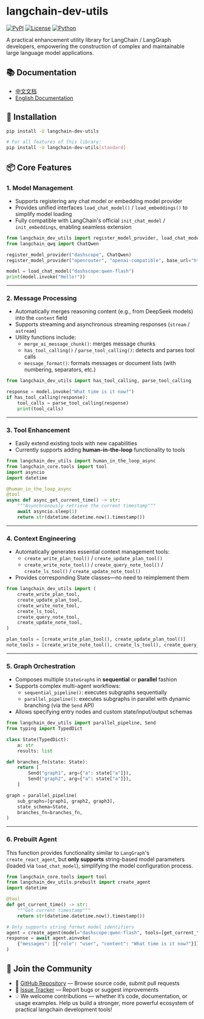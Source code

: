 # langchain-dev-utils

[![PyPI](https://img.shields.io/pypi/v/langchain-dev-utils.svg)](https://pypi.org/project/langchain-dev-utils/)
[![License](https://img.shields.io/badge/license-MIT-blue.svg)](https://github.com/your-username/langchain-dev-utils/blob/main/LICENSE)
[![Python](https://img.shields.io/badge/python-3.11%2B-blue)](https://www.python.org/downloads/)

A practical enhancement utility library for LangChain / LangGraph developers, empowering the construction of complex and maintainable large language model applications.

## 📚 Documentation

- [中文文档](https://tbice123123.github.io/langchain-dev-utils-docs/zh/)
- [English Documentation](https://tbice123123.github.io/langchain-dev-utils-docs/en/)

## 🚀 Installation

```bash
pip install -U langchain-dev-utils

# For all features of this library:
pip install -U langchain-dev-utils[standard]
```

## 📦 Core Features

### 1. **Model Management**

- Supports registering any chat model or embedding model provider
- Provides unified interfaces `load_chat_model()` / `load_embeddings()` to simplify model loading
- Fully compatible with LangChain's official `init_chat_model` / `init_embeddings`, enabling seamless extension

```python
from langchain_dev_utils import register_model_provider, load_chat_model
from langchain_qwq import ChatQwen

register_model_provider("dashscope", ChatQwen)
register_model_provider("openrouter", "openai-compatible", base_url="https://openrouter.ai/api/v1")

model = load_chat_model("dashscope:qwen-flash")
print(model.invoke("Hello!"))
```

---

### 2. **Message Processing**

- Automatically merges reasoning content (e.g., from DeepSeek models) into the `content` field
- Supports streaming and asynchronous streaming responses (`stream` / `astream`)
- Utility functions include:
  - `merge_ai_message_chunk()`: merges message chunks
  - `has_tool_calling()` / `parse_tool_calling()`: detects and parses tool calls
  - `message_format()`: formats messages or document lists (with numbering, separators, etc.)

```python
from langchain_dev_utils import has_tool_calling, parse_tool_calling

response = model.invoke("What time is it now?")
if has_tool_calling(response):
    tool_calls = parse_tool_calling(response)
    print(tool_calls)
```

---

### 3. **Tool Enhancement**

- Easily extend existing tools with new capabilities
- Currently supports adding **human-in-the-loop** functionality to tools

```python
from langchain_dev_utils import human_in_the_loop_async
from langchain_core.tools import tool
import asyncio
import datetime

@human_in_the_loop_async
@tool
async def async_get_current_time() -> str:
    """Asynchronously retrieve the current timestamp"""
    await asyncio.sleep(1)
    return str(datetime.datetime.now().timestamp())
```

---

### 4. **Context Engineering**

- Automatically generates essential context management tools:
  - `create_write_plan_tool()` / `create_update_plan_tool()`
  - `create_write_note_tool()` / `create_query_note_tool()` / `create_ls_tool()` / `create_update_note_tool()`
- Provides corresponding State classes—no need to reimplement them

```python
from langchain_dev_utils import (
    create_write_plan_tool,
    create_update_plan_tool,
    create_write_note_tool,
    create_ls_tool,
    create_query_note_tool,
    create_update_note_tool,
)

plan_tools = [create_write_plan_tool(), create_update_plan_tool()]
note_tools = [create_write_note_tool(), create_ls_tool(), create_query_note_tool(), create_update_note_tool()]
```

---

### 5. **Graph Orchestration**

- Composes multiple `StateGraph`s in **sequential** or **parallel** fashion
- Supports complex multi-agent workflows:
  - `sequential_pipeline()`: executes subgraphs sequentially
  - `parallel_pipeline()`: executes subgraphs in parallel with dynamic branching (via the `Send` API)
- Allows specifying entry nodes and custom state/input/output schemas

```python
from langchain_dev_utils import parallel_pipeline, Send
from typing import TypedDict

class State(TypedDict):
    a: str
    results: list

def branches_fn(state: State):
    return [
        Send("graph1", arg={"a": state["a"]}),
        Send("graph2", arg={"a": state["a"]}),
    ]

graph = parallel_pipeline(
    sub_graphs=[graph1, graph2, graph3],
    state_schema=State,
    branches_fn=branches_fn,
)
```

---

### 6. **Prebuilt Agent**

This function provides functionality similar to `LangGraph`'s `create_react_agent`, but **only supports** string-based model parameters (loaded via `load_chat_model`), simplifying the model configuration process.

```python
from langchain_core.tools import tool
from langchain_dev_utils.prebuilt import create_agent
import datetime

@tool
def get_current_time() -> str:
    """Get current timestamp"""
    return str(datetime.datetime.now().timestamp())

# Only supports string format model identifiers
agent = create_agent(model="dashscope:qwen-flash", tools=[get_current_time])
response = await agent.ainvoke(
    {"messages": [{"role": "user", "content": "What time is it now?"}]}
)
```

## 💬 Join the Community

- 🐙 [GitHub Repository](https://github.com/TBice123123/langchain-dev-utils) — Browse source code, submit pull requests
- 🐞 [Issue Tracker](https://github.com/TBice123123/langchain-dev-utils/issues) — Report bugs or suggest improvements
- 💡 We welcome contributions — whether it’s code, documentation, or usage examples. Help us build a stronger, more powerful ecosystem of practical langchain development tools!
